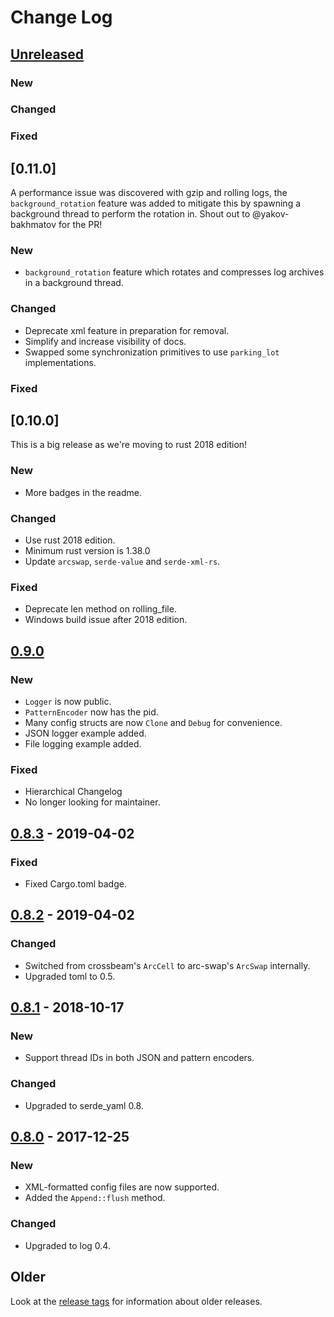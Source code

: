 # Change Log

## [Unreleased]

### New

### Changed

### Fixed

## [0.11.0]

A performance issue was discovered with gzip and rolling logs, the `background_rotation` feature was
added to mitigate this by spawning a background thread to perform the rotation in. Shout out to @yakov-bakhmatov
for the PR!

### New

* `background_rotation` feature which rotates and compresses log archives in a background thread.

### Changed

* Deprecate xml feature in preparation for removal.
* Simplify and increase visibility of docs.
* Swapped some synchronization primitives to use `parking_lot` implementations.

### Fixed


## [0.10.0]

This is a big  release as we're moving to rust 2018 edition!

### New

* More badges in the readme.

### Changed

* Use rust 2018 edition.
* Minimum rust version is 1.38.0
* Update `arcswap`, `serde-value` and `serde-xml-rs`.

### Fixed

* Deprecate len method on rolling_file.
* Windows build issue after 2018 edition.

## [0.9.0]

### New

* `Logger` is now public.
* `PatternEncoder` now has the pid.
* Many config structs are now `Clone` and `Debug` for convenience.
* JSON logger example added.
* File logging example added.

### Fixed

* Hierarchical Changelog
* No longer looking for maintainer.

## [0.8.3] - 2019-04-02

### Fixed

* Fixed Cargo.toml badge.

## [0.8.2] - 2019-04-02

### Changed

* Switched from crossbeam's `ArcCell` to arc-swap's `ArcSwap` internally.
* Upgraded toml to 0.5.

## [0.8.1] - 2018-10-17

### New

* Support thread IDs in both JSON and pattern encoders.

### Changed

* Upgraded to serde_yaml 0.8.

## [0.8.0] - 2017-12-25

### New

* XML-formatted config files are now supported.
* Added the `Append::flush` method.

### Changed

* Upgraded to log 0.4.

## Older

Look at the [release tags] for information about older releases.

[Unreleased]: https://github.com/sfackler/log4rs/compare/v0.9.0...HEAD
[0.9.0]: https://github.com/sfackler/log4rs/compare/v0.8.2...v0.9.0
[0.8.3]: https://github.com/sfackler/log4rs/compare/v0.8.2...v0.8.3
[0.8.2]: https://github.com/sfackler/log4rs/compare/v0.8.1...v0.8.2
[0.8.1]: https://github.com/sfackler/log4rs/compare/v0.8.0...v0.8.1
[0.8.0]: https://github.com/sfackler/log4rs/compare/v0.7.0...v0.8.0
[release tags]: https://github.com/sfackler/log4rs/releases
